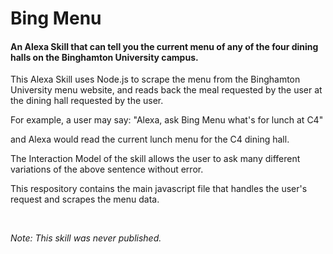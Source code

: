 # Bing Menu
#### An Alexa Skill that can tell you the current menu of any of the four dining halls on the Binghamton University campus.

This Alexa Skill uses Node.js to scrape the menu from the Binghamton University menu website, and reads back the meal requested by the user at the dining hall requested by the user.

For example, a user may say:
"Alexa, ask Bing Menu what's for lunch at C4"

and Alexa would read the current lunch menu for the C4 dining hall.

The Interaction Model of the skill allows the user to ask many different variations of the above sentence without error.

This respository contains the main javascript file that handles the user's request and scrapes the menu data.

<br>

*Note: This skill was never published.*
